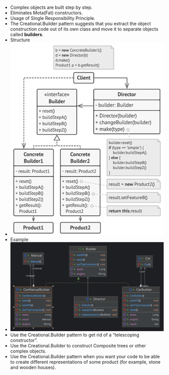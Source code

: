- Complex objects are built step by step.
- Eliminates Mota(Fat) constructors.
- Usage of Single Responsibility Principle.
- The Creational.Builder pattern suggests that you extract the object construction code out of its own class and move it to separate objects called **builders**.
- Structure
- ![img.png](img.png)
- Example
- ![img_2.png](img_2.png)
- Use the Creational.Builder pattern to get rid of a “telescoping constructor”.
- Use the Creational.Builder to construct Composite trees or other complex objects.
- Use the Creational.Builder pattern when you want your code to be able to create different representations of some product (for example, stone and wooden houses).